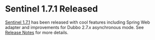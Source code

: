 # Sentinel 1.7.1 Released

[Sentinel 1.7.1](https://github.com/alibaba/Sentinel/releases/tag/1.7.1) has been released with cool features including Spring Web adapter and improvements for Dubbo 2.7.x asynchronous mode. See [Release Notes](https://github.com/alibaba/Sentinel/wiki/Release-Notes#171) for more details.